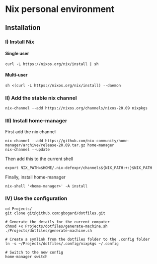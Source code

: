 # Nix personal environment

## Installation

### I) Install Nix

#### Single user

```
curl -L https://nixos.org/nix/install | sh
```

#### Multi-user

```
sh <(curl -L https://nixos.org/nix/install) --daemon
```

### II) Add the stable nix channel

```
nix-channel --add https://nixos.org/channels/nixos-20.09 nixpkgs
```

### III) Install home-manager

First add the nix channel

```
nix-channel --add https://github.com/nix-community/home-manager/archive/release-20.09.tar.gz home-manager
nix-channel --update
```

Then add this to the current shell

```
export NIX_PATH=$HOME/.nix-defexpr/channels${NIX_PATH:+:}$NIX_PATH
```

Finally, install home-manager

```
nix-shell '<home-manager>' -A install
```

### IV) Use the configuration

```
cd Projects/
git clone git@github.com:gbogard/dotfiles.git

# Generate the details for the current computer
chmod +x Projects/dotfiles/generate-machine.sh
./Projects/dotfiles/generate-machine.sh

# Create a symlink from the dotfiles folder to the .config folder
ln -s ~/Projects/dotfiles/.config/nixpkgs ~/.config 

# Switch to the new config
home-manager switch
```